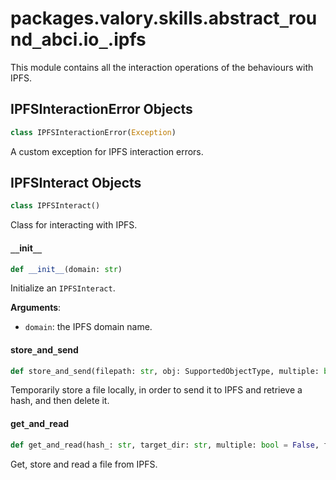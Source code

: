 <a id="packages.valory.skills.abstract_round_abci.io_.ipfs"></a>

# packages.valory.skills.abstract`_`round`_`abci.io`_`.ipfs

This module contains all the interaction operations of the behaviours with IPFS.

<a id="packages.valory.skills.abstract_round_abci.io_.ipfs.IPFSInteractionError"></a>

## IPFSInteractionError Objects

```python
class IPFSInteractionError(Exception)
```

A custom exception for IPFS interaction errors.

<a id="packages.valory.skills.abstract_round_abci.io_.ipfs.IPFSInteract"></a>

## IPFSInteract Objects

```python
class IPFSInteract()
```

Class for interacting with IPFS.

<a id="packages.valory.skills.abstract_round_abci.io_.ipfs.IPFSInteract.__init__"></a>

#### `__`init`__`

```python
def __init__(domain: str)
```

Initialize an `IPFSInteract`.

**Arguments**:

- `domain`: the IPFS domain name.

<a id="packages.valory.skills.abstract_round_abci.io_.ipfs.IPFSInteract.store_and_send"></a>

#### store`_`and`_`send

```python
def store_and_send(filepath: str, obj: SupportedObjectType, multiple: bool, filetype: Optional[SupportedFiletype] = None, custom_storer: Optional[CustomStorerType] = None, **kwargs: Any, ,) -> str
```

Temporarily store a file locally, in order to send it to IPFS and retrieve a hash, and then delete it.

<a id="packages.valory.skills.abstract_round_abci.io_.ipfs.IPFSInteract.get_and_read"></a>

#### get`_`and`_`read

```python
def get_and_read(hash_: str, target_dir: str, multiple: bool = False, filename: Optional[str] = None, filetype: Optional[SupportedFiletype] = None, custom_loader: CustomLoaderType = None) -> SupportedObjectType
```

Get, store and read a file from IPFS.


